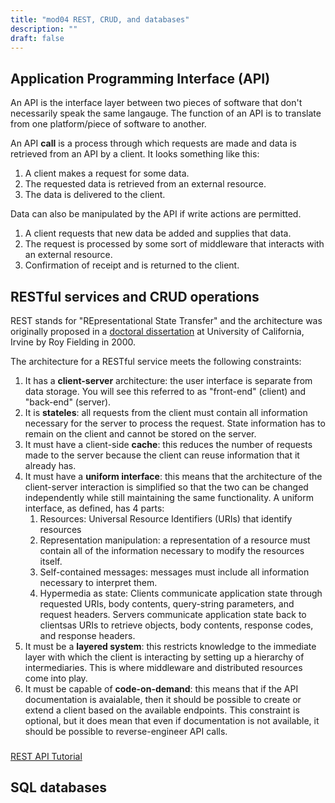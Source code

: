 ```yaml
---
title: "mod04 REST, CRUD, and databases"
description: ""
draft: false
---
```


## Application Programming Interface (API)

An API is the interface layer between two pieces of software that don't necessarily speak the same langauge.
The function of an API is to translate from one platform/piece of software to another.

An API **call** is a process through which requests are made and data is retrieved from an API by a client.
It looks something like this: 

1. A client makes a request for some data.
2. The requested data is retrieved from an external resource. 
3. The data is delivered to the client.

Data can also be manipulated by the API if write actions are permitted.

1. A client requests that new data be added and supplies that data.
2. The request is processed by some sort of middleware that interacts with an external resource.
3. Confirmation of receipt and is returned to the client.

## RESTful services and CRUD operations

REST stands for "REpresentational State Transfer" and the architecture was originally proposed in a [doctoral dissertation](https://www.ics.uci.edu/~fielding/pubs/dissertation/rest_arch_style.htm) at University of California, Irvine by Roy Fielding in 2000. 

The architecture for a RESTful service meets the following constraints:

1. It has a **client-server** architecture: the user interface is separate from data storage. You will see this referred to as "front-end" (client) and "back-end" (server).
2. It is **stateles**: all requests from the client must contain all information necessary for the server to process the request. State information has to remain on the client and cannot be stored on the server.
3. It must have a client-side **cache**: this reduces the number of requests made to the server because the client can reuse information that it already has.
4. It must have a **uniform interface**: this means that the architecture of the client-server interaction is simplified so that the two can be changed independently while still maintaining the same functionality. A uniform interface, as defined, has 4 parts:
	1. Resources: Universal Resource Identifiers (URIs) that identify resources
	2. Representation manipulation: a representation of a resource must contain all of the information necessary to modify the resources itself.
	3. Self-contained messages: messages must include all information necessary to interpret them.
	4. Hypermedia as state: Clients communicate application state through requested URIs, body contents, query-string parameters, and request headers. Servers communicate application state back to clientsas URIs to retrieve objects, body contents, response codes, and response headers.
5. It must be a **layered system**: this restricts knowledge to the immediate layer with which the client is interacting by setting up a hierarchy of intermediaries. This is where middleware and distributed resources come into play.
6. It must be capable of **code-on-demand**: this means that if the API documentation is avaialable, then it should be possible to create or extend a client based on the available endpoints. This constraint is optional, but it does mean that even if documentation is not available, it should be possible to reverse-engineer API calls. 

### 

[REST API Tutorial](https://www.restapitutorial.com/lessons/httpmethods.html)

## SQL databases


